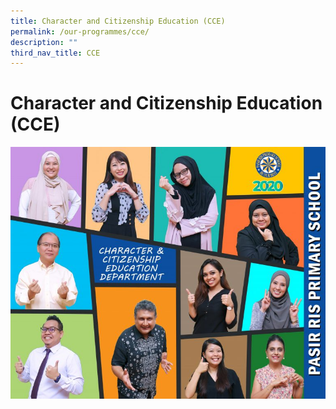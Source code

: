 ```yaml
---
title: Character and Citizenship Education (CCE)
permalink: /our-programmes/cce/
description: ""
third_nav_title: CCE
---
```

# **Character and Citizenship Education (CCE)**

![](/images/CCE-updated-2-768x614.jpg)